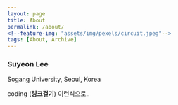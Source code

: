 ```yaml
---
layout: page
title: About
permalink: /about/
<!--feature-img: "assets/img/pexels/circuit.jpeg"-->
tags: [About, Archive]
---
```


<!--Type on Strap is based on Type Theme, a free and open-source theme for [Jekyll](http://jekyllrb.com/), licensed under the MIT License.

Head over to the [theme's documentation](https://github.io/sylhare/Type-on-Strap) for much more information about Type on Strap or to install this theme on your own Jekyll site.

This file is an example of a page in Jekyll, that automatically shows up in the header navigation, you can delete or modify this file freely.-->

 
###  Suyeon Lee
Sogang University, Seoul, Korea

coding (**링크걸기**)
이런식으로..